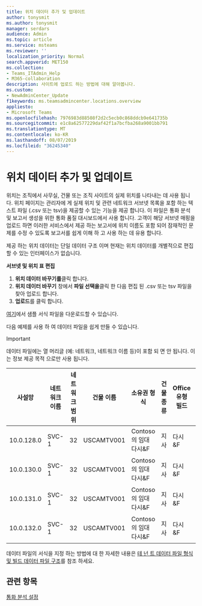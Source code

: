 ```yaml
---
title: 위치 데이터 추가 및 업데이트
author: tonysmit
ms.author: tonysmit
manager: serdars
audience: Admin
ms.topic: article
ms.service: msteams
ms.reviewer: ''
localization_priority: Normal
search.appverid: MET150
ms.collection:
- Teams_ITAdmin_Help
- M365-collaboration
description: 사이트에 업로드 하는 방법에 대해 알아봅니다.
ms.custom:
- NewAdminCenter_Update
f1keywords: ms.teamsadmincenter.locations.overview
appliesto:
- Microsoft Teams
ms.openlocfilehash: 7976983d88508f2d2c5ecb0c868ddcb9e641735b
ms.sourcegitcommit: e1c8a62577229daf42f1a7bcfba268a9001bb791
ms.translationtype: MT
ms.contentlocale: ko-KR
ms.lasthandoff: 08/07/2019
ms.locfileid: "36245340"
---
```

<a name="adding-and-updating-locations-data"></a>위치 데이터 추가 및 업데이트
============================

위치는 조직에서 사무실, 건물 또는 조직 사이트의 실제 위치를 나타내는 데 사용 됩니다. 위치 페이지는 관리자에 게 실제 위치 및 관련 네트워크 서브넷 목록을 포함 하는 텍스트 파일 (.csv 또는 tsv)을 제공할 수 있는 기능을 제공 합니다. 이 파일은 통화 분석 및 보고서 생성을 위한 통화 품질 대시보드에서 사용 합니다. 고객이 해당 서브넷 매핑을 업로드 하면 이러한 서비스에서 제공 하는 보고서에 위치 이름도 포함 되어 잠재적인 문제를 수정 수 있도록 보고서를 쉽게 이해 하 고 사용 하는 데 유용 합니다.

제공 하는 위치 데이터는 단일 데이터 구조 이며 현재는 위치 데이터를 개별적으로 편집할 수 있는 인터페이스가 없습니다. 

**서브넷 및 위치 표 편집**

1. **위치 데이터 바꾸기를**클릭 합니다.
2. **위치 데이터 바꾸기** 창에서 **파일 선택을**클릭 한 다음 편집 된 .csv 또는 tsv 파일을 찾아 업로드 합니다. 
3. **업로드**를 클릭 합니다. 


[여기](https://github.com/MicrosoftDocs/OfficeDocs-SkypeForBusiness/blob/live/Teams/downloads/locations-template.zip?raw=true)에서 샘플 서식 파일을 다운로드할 수 있습니다.

다음 예제를 사용 하 여 데이터 파일을 쉽게 만들 수 있습니다. 

> [!IMPORTANT]
> 데이터 파일에는 열 머리글 (예: 네트워크, 네트워크 이름 등)이 포함 되 면 안 됩니다. 이는 정보 제공 목적 으로만 사용 됩니다. </br>

|사설망|네트워크 이름|네트워크 범위|건물 이름|소유권 형식|건물 종류|Office 유형 빌드|곳|우편번호|명칭|상태|영역인|내부 회사|Express 경로|
|-|-|-|-|-|-|-|-|-|-|-|-|-|-|
|10.0.128.0 |SVC-1|32|USCAMTV001|Contoso의 임대 다시&F|지사|다시&F|산 보기|94043|보세요|캐나다|보세요|raid-1|raid-1|
|10.0.130.0 |SVC-1|32|USCAMTV001|Contoso의 임대 다시&F|지사|다시&F|산 보기|94043|보세요|캐나다|보세요|raid-1|raid-1|
|10.0.131.0 |SVC-1|32|USCAMTV001|Contoso의 임대 다시&F|지사|다시&F|산 보기|94043|보세요|캐나다|보세요|raid-1|raid-1|
|10.0.132.0 |SVC-1|32|USCAMTV001|Contoso의 임대 다시&F|지사|다시&F|산 보기|94043|보세요|캐나다|보세요|raid-1|raid-1|


데이터 파일의 서식을 지정 하는 방법에 대 한 자세한 내용은 [테 넌 트 데이터 파일 형식 및 빌드 데이터 파일 구조](turning-on-and-using-call-quality-dashboard.md#tenant-data-file-format-and-structure)를 참조 하세요.


## <a name="related-topics"></a>관련 항목

[통화 분석 설정](set-up-call-analytics.md)
